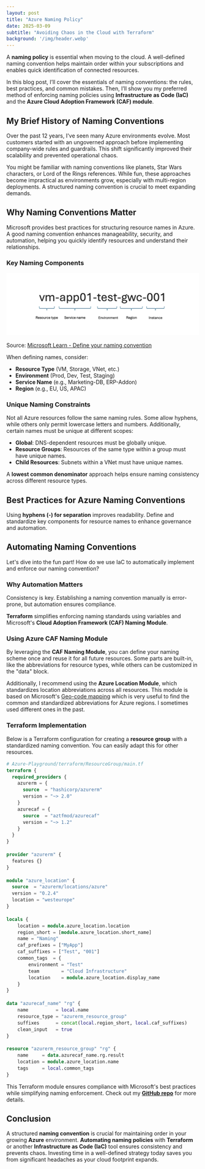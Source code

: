 ```yaml
---
layout: post
title: "Azure Naming Policy"
date: 2025-03-09
subtitle: "Avoiding Chaos in the Cloud with Terraform"
background: '/img/header.webp'
---
```


A **naming policy** is essential when moving to the cloud. A well-defined naming convention helps maintain order within your subscriptions and enables quick identification of connected resources.

In this blog post, I’ll cover the essentials of naming conventions: the rules, best practices, and common mistakes. Then, I’ll show you my preferred method of enforcing naming policies using **Infrastructure as Code (IaC)** and the **Azure Cloud Adoption Framework (CAF) module**.

## My Brief History of Naming Conventions

Over the past 12 years, I've seen many Azure environments evolve. Most customers started with an ungoverned approach before implementing company-wide rules and guardrails. This shift significantly improved their scalability and prevented operational chaos.

You might be familiar with naming conventions like planets, Star Wars characters, or Lord of the Rings references. While fun, these approaches become impractical as environments grow, especially with multi-region deployments. A structured naming convention is crucial to meet expanding demands.

## Why Naming Conventions Matter

Microsoft provides best practices for structuring resource names in Azure. A good naming convention enhances manageability, security, and automation, helping you quickly identify resources and understand their relationships.

### Key Naming Components

![Key components for naming Azure resources: resource type, service name, environment, region, instance](../img/posts/azure-resource-naming.png)

Source: [Microsoft Learn - Define your naming convention](https://learn.microsoft.com/azure/cloud-adoption-framework/ready/azure-best-practices/resource-naming?WT.mc_id=MVP_439787)

When defining names, consider:

- **Resource Type** (VM, Storage, VNet, etc.)
- **Environment** (Prod, Dev, Test, Staging)
- **Service Name** (e.g., Marketing-DB, ERP-Addon)
- **Region** (e.g., EU, US, APAC)

### Unique Naming Constraints

Not all Azure resources follow the same naming rules. Some allow hyphens, while others only permit lowercase letters and numbers. Additionally, certain names must be unique at different scopes:

- **Global**: DNS-dependent resources must be globally unique.
- **Resource Groups**: Resources of the same type within a group must have unique names.
- **Child Resources**: Subnets within a VNet must have unique names.

A **lowest common denominator** approach helps ensure naming consistency across different resource types.

## Best Practices for Azure Naming Conventions

Using **hyphens (-) for separation** improves readability. Define and standardize key components for resource names to enhance governance and automation.

## Automating Naming Conventions

Let's dive into the fun part! How do we use IaC to automatically implement and enforce our naming convention?

### Why Automation Matters

Consistency is key. Establishing a naming convention manually is error-prone, but automation ensures compliance.

**Terraform** simplifies enforcing naming standards using variables and Microsoft's **Cloud Adoption Framework (CAF) Naming Module**.

### Using Azure CAF Naming Module

By leveraging the **CAF Naming Module**, you can define your naming scheme once and reuse it for all future resources. Some parts are built-in, like the abbreviations for resource types, while others can be customized in the "data" block.

Additionally, I recommend using the **Azure Location Module**, which standardizes location abbreviations across all resources. This module is based on Microsoft's [Geo-code mapping](https://learn.microsoft.com/azure/backup/scripts/geo-code-list?WT.mc_id=MVP_439787) which is very useful to find the common and standardized abbreviations for Azure regions. I sometimes used different ones in the past.

### Terraform Implementation

Below is a Terraform configuration for creating a **resource group** with a standardized naming convention. You can easily adapt this for other resources.

```terraform
# Azure-Playground/terraform/ResourceGroup/main.tf
terraform {
  required_providers {
    azurerm = {
      source  = "hashicorp/azurerm"
      version = "~> 2.0"
    }
    azurecaf = {
      source  = "aztfmod/azurecaf"
      version = "~> 1.2"
    }
  }
}

provider "azurerm" {
  features {}
}

module "azure_location" {
  source  = "azurerm/locations/azure"
  version = "0.2.4"
  location = "westeurope"
}

locals {
    location = module.azure_location.location
    region_short = [module.azure_location.short_name]
    name = "Naming"
    caf_prefixes = ["MyApp"]
    caf_suffixes = ["Test", "001"]
    common_tags  = {
        environment = "Test"
        team        = "Cloud Infrastructure"
        location    = module.azure_location.display_name
    }
}

data "azurecaf_name" "rg" {
    name          = local.name
    resource_type = "azurerm_resource_group"
    suffixes      = concat(local.region_short, local.caf_suffixes)
    clean_input   = true
}

resource "azurerm_resource_group" "rg" {
    name     = data.azurecaf_name.rg.result
    location = module.azure_location.name
    tags     = local.common_tags
}
```

This Terraform module ensures compliance with Microsoft's best practices while simplifying naming enforcement. Check out my [**GitHub repo**](https://github.com/chris4jahn/Azure-Playground) for more details.

## Conclusion

A structured **naming convention** is crucial for maintaining order in your growing **Azure** environment. **Automating naming policies** with **Terraform** or another **Infrastructure as Code (IaC)** tool ensures consistency and prevents chaos. Investing time in a well-defined strategy today saves you from significant headaches as your cloud footprint expands.
